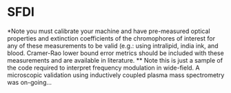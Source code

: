 # SFDI
*Note you must calibrate your machine and have pre-measured optical properties and extinction coefficients of the chromophores of interest for any of these measurements to be valid (e.g.: using intralipid, india ink, and blood. Cramer-Rao lower bound error metrics should be included with these measurements and are available in literature. 
** Note this is just a sample of the code required to interpret frequency modulation in wide-field. 
A microscopic validation using inductively coupled plasma mass spectrometry was on-going...
